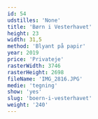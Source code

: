 ```yaml
---
id: 54
udstilles: 'None'
title: 'Børn i Vesterhavet'
height: 23
width: 31,5
method: 'Blyant på papir'
year: 2019
price: 'Privateje'
rasterWidth: 3746
rasterHeight: 2698
fileName: 'IMG_2816.JPG'
medie: 'tegning'
show: 'yes'
slug: 'boern-i-vesterhavet'
weight: '240'
---
```

